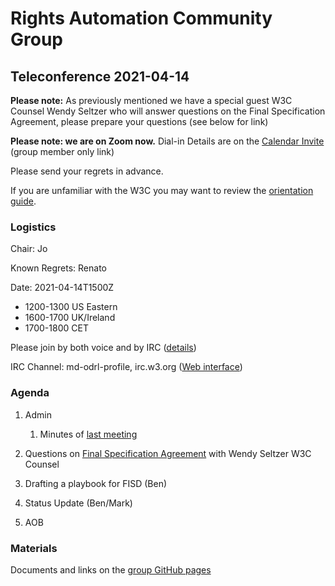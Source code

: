 # Rights Automation Community Group

## Teleconference 2021-04-14

**Please note:** As previously mentioned we have a special guest W3C Counsel Wendy Seltzer who will answer questions on the Final Specification Agreement, please prepare your questions (see below for link)

**Please note: we are on Zoom now.** Dial-in Details are on the [Calendar Invite](http://www.w3.org/2020/04/md-odrl-profile.ics) (group member only link)

Please send your regrets in advance.

If you are unfamiliar with the W3C you may want to review the [orientation guide](https://w3c.github.io/market-data-odrl-profile/orientation.html).

### Logistics

Chair: Jo

Known Regrets: Renato

Date: 2021-04-14T1500Z
*  1200-1300 US Eastern
*  1600-1700 UK/Ireland
*  1700-1800 CET

Please join by both voice and by IRC ([details](https://w3c.github.io/market-data-odrl-profile/orientation.html#irc))

IRC Channel: md-odrl-profile, irc.w3.org ([Web interface](http://irc.w3.org))


### Agenda

1. Admin
    1. Minutes of [last meeting](https://www.w3.org/2021/03/31-md-odrl-profile-minutes.html)
    
2. Questions on [Final Specification Agreement](https://www.w3.org/community/about/agreements/final/) with Wendy Seltzer W3C Counsel

3. Drafting a playbook for FISD (Ben)

4. Status Update (Ben/Mark)
    
5. AOB

### Materials

Documents and links on the [group GitHub pages](https://w3c.github.io/market-data-odrl-profile)


